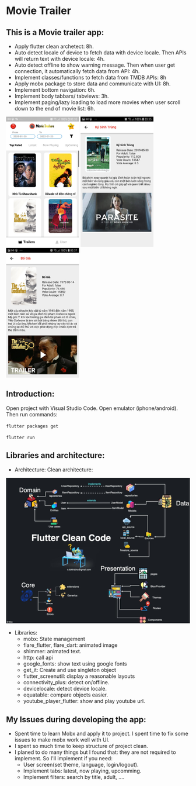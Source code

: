 # Movie Trailer

## This is a Movie trailer app:
- Apply flutter clean archetect: 8h.
- Auto detect locale of device to fetch data with device locale. Then APIs will return text with device locale: 4h.
- Auto detect offline to show warning message. Then when user get connection, it automatically fetch data from API: 4h.
- Implement classes/functions to fetch data from TMDB APIs: 8h
- Apply mobx package to store data and communicate with UI: 8h.
- Implement bottom navigation: 6h.
- Implement body tabbars/ tabviews: 3h.
- Implement paging/lazy loading to load more movies when user scroll down to the end of movie list: 6h.

<img src="./IMG/Screenshot_20220425-033529.jpg" width="200"> <img src="./IMG/Screenshot_20220425-033551.jpg" width="200">
<img src="./IMG/Screenshot_20220425-033741.jpg" width="200">

## Introduction:
Open project with Visual Studio Code. Open emulator (iphone/android). Then run commands:

`flutter packages get`

`flutter run`

## Libraries and architecture:
- Architecture: Clean architecture:
<img src="./IMG/clean_architecture.jpg" width="800">

- Libraries:
    + mobx: State management
    + flare_flutter, flare_dart: animated image
    + shimmer: animated text.
    + http: call api
    + google_fonts: show text using google fonts
    + get_it: Create and use singleton object
    + flutter_screenutil: display a reasonable layouts
    + connectivity_plus: detect on/offline.
    + devicelocale: detect device locale.
    + equatable: compare objects easier.
    + youtube_player_flutter: show and play youtube url.


## My Issues during developing the app:
- Spent time to learn Mobx and apply it to project. I spent time to fix some issues to make mobx work well with UI.
- I spent so much time to keep structure of project clean.
- I planed to do many things but I found that: they are not required to implement. So I'll implement if you need: 
    + User screen(set theme, language, login/logout).
    + Implement tabs: latest, now playing, upcomming.
    + Implement filters: search by title, adult, ....
